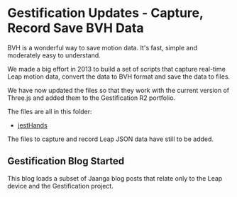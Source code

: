 ﻿Gestification Updates - Capture, Record Save BVH Data
===


BVH is a wonderful way to save motion data. It's fast, simple and moderately easy to understand.

We made a big effort in 2013 to build a set of scripts that capture real-time Leap motion data, convert the data to BVH format 
and save the data to files.

We have now updated the files so that they work with the current version of Three.js and added them to the Gestification R2 portfolio.

The files are all in this folder:

* [jestHands]( http://jaanga.github.io/gestification-r2/jest-hands-leap-threejs/ )  

The files to capture and record Leap JSON data have still to be added.

## Gestification Blog Started

This blog loads a subset of Jaanga blog posts that relate only to the Leap device and the Gestification project.



